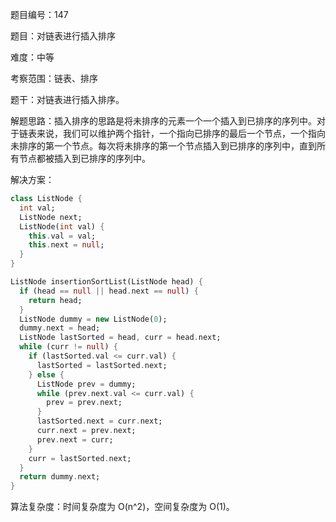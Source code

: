 题目编号：147

题目：对链表进行插入排序

难度：中等

考察范围：链表、排序

题干：对链表进行插入排序。

解题思路：插入排序的思路是将未排序的元素一个一个插入到已排序的序列中。对于链表来说，我们可以维护两个指针，一个指向已排序的最后一个节点，一个指向未排序的第一个节点。每次将未排序的第一个节点插入到已排序的序列中，直到所有节点都被插入到已排序的序列中。

解决方案：

```dart
class ListNode {
  int val;
  ListNode next;
  ListNode(int val) {
    this.val = val;
    this.next = null;
  }
}

ListNode insertionSortList(ListNode head) {
  if (head == null || head.next == null) {
    return head;
  }
  ListNode dummy = new ListNode(0);
  dummy.next = head;
  ListNode lastSorted = head, curr = head.next;
  while (curr != null) {
    if (lastSorted.val <= curr.val) {
      lastSorted = lastSorted.next;
    } else {
      ListNode prev = dummy;
      while (prev.next.val <= curr.val) {
        prev = prev.next;
      }
      lastSorted.next = curr.next;
      curr.next = prev.next;
      prev.next = curr;
    }
    curr = lastSorted.next;
  }
  return dummy.next;
}
```

算法复杂度：时间复杂度为 O(n^2)，空间复杂度为 O(1)。